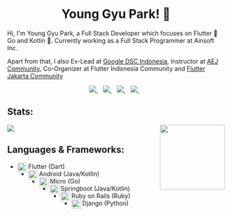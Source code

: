<h1 align='center'>Young Gyu Park! 👋</h1>

Hi, I'm Young Gyu Park, a Full Stack Developer which focuses on Flutter 💙 Go and Kotlin 💚. Currently working as a Full Stack Programmer at Ainsoft Inc.

Apart from that, I also Ex-Lead at [Google DSC Indonesia](https://developers.google.com/community/dsc), Instructor at [AEJ Community](https://www.instagram.com/aej.id/?hl=id), Co-Organizer at Flutter Indonesia Community and [Flutter Jakarta Community](https://www.meetup.com/Flutter-Jakarta/)

<p align='center'>
<a href="https://twitter.com/ygpark2">
  <img src="https://img.shields.io/badge/twitter-%231DA1F2.svg?&style=for-the-badge&logo=twitter&logoColor=white" />
</a>&nbsp;&nbsp;
<a href="https://www.linkedin.com/in/ygpark2/">
  <img src="https://img.shields.io/badge/linkedin-%230077B5.svg?&style=for-the-badge&logo=linkedin&logoColor=white" />
</a>&nbsp;&nbsp;
  <!--
<a href="https://medium.com/@ygpark2">
  <img src="https://img.shields.io/badge/medium-%2312100E.svg?&style=for-the-badge&logo=medium&logoColor=white" />
</a>&nbsp;&nbsp;
-->
<a href="mailto:ygpark2@gmail.com">
  <img src="https://img.shields.io/badge/Facebook-1877F2.svg?&style=for-the-badge&logo=facebook&logoColor=white" />
</a>&nbsp;&nbsp;
<a href="https://www.facebook.com/ygpark2">
  <img src="https://img.shields.io/badge/email me-%23D14836.svg?&style=for-the-badge&logo=gmail&logoColor=white" />
</a>&nbsp;&nbsp;
</p>

## Stats:

<img align ="right" src = "https://i.imgur.com/w4pKOQi.jpg" width="150" height="150">

<img src="https://github-readme-stats.vercel.app/api?username=ygpark2">

## Languages & Frameworks:
- Flutter (Dart)<img align="left" alt="flutter" width="22px" src="https://cdn.jsdelivr.net/npm/simple-icons@v3/icons/flutter.svg"/>
- Android (Java/Kotlin)<img align="left" alt="android" width="22px" src="https://cdn.jsdelivr.net/npm/simple-icons@v3/icons/android.svg"/>
- Micro (Go)<img align="left" alt="android" width="22px" src="https://cdn.jsdelivr.net/npm/simple-icons@v3/icons/go.svg"/>
- Springboot (Java/Kotlin)<img align="left" alt="android" width="22px" src="https://cdn.jsdelivr.net/npm/simple-icons@v3/icons/spring.svg"/>
- Ruby on Rails (Ruby)<img align="left" alt="android" width="22px" src="https://cdn.jsdelivr.net/npm/simple-icons@v3/icons/ruby.svg"/>
- Django (Python)<img align="left" alt="android" width="22px" src="https://cdn.jsdelivr.net/npm/simple-icons@v3/icons/python.svg"/>
